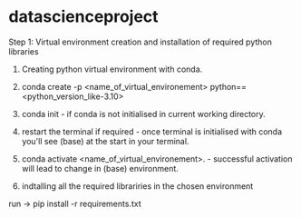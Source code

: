 # datascienceproject

Step 1: Virtual environment creation and installation of required python libraries

1. Creating python virtual environment with conda.

1. conda create -p <name_of_virtual_environement> python==<python_version_like-3.10>
2. conda init - if conda is not initialised  in current working directory.
3. restart the terminal if required - once terminal is initialised with conda you'll see (base) at the start in your terminal.
4. conda activate <name_of_virtual_environement>. - successful activation will lead to change in (base) environment.

2. indtalling all the required librariries in the chosen environment

run -> pip install -r requirements.txt
